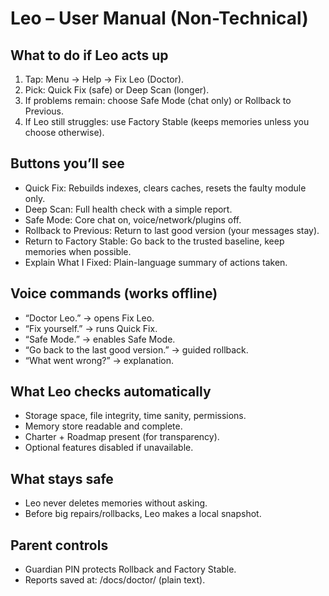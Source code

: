 # Leo – User Manual (Non-Technical)

## What to do if Leo acts up
1) Tap: Menu → Help → Fix Leo (Doctor).
2) Pick: Quick Fix (safe) or Deep Scan (longer).
3) If problems remain: choose Safe Mode (chat only) or Rollback to Previous.
4) If Leo still struggles: use Factory Stable (keeps memories unless you choose otherwise).

## Buttons you’ll see
- Quick Fix: Rebuilds indexes, clears caches, resets the faulty module only.
- Deep Scan: Full health check with a simple report.
- Safe Mode: Core chat on, voice/network/plugins off.
- Rollback to Previous: Return to last good version (your messages stay).
- Return to Factory Stable: Go back to the trusted baseline, keep memories when possible.
- Explain What I Fixed: Plain-language summary of actions taken.

## Voice commands (works offline)
- “Doctor Leo.” → opens Fix Leo.
- “Fix yourself.” → runs Quick Fix.
- “Safe Mode.” → enables Safe Mode.
- “Go back to the last good version.” → guided rollback.
- “What went wrong?” → explanation.

## What Leo checks automatically
- Storage space, file integrity, time sanity, permissions.
- Memory store readable and complete.
- Charter + Roadmap present (for transparency).
- Optional features disabled if unavailable.

## What stays safe
- Leo never deletes memories without asking.
- Before big repairs/rollbacks, Leo makes a local snapshot.

## Parent controls
- Guardian PIN protects Rollback and Factory Stable.
- Reports saved at: /docs/doctor/ (plain text).